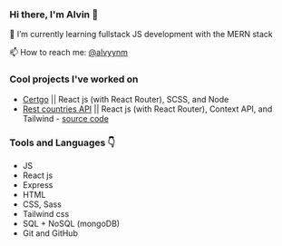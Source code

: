 ### Hi there, I'm Alvin 👋

🌱 I’m currently learning fullstack JS development with the MERN stack

📫 How to reach me: [@alvyynm](https://twitter.com/alvyynm)

### Cool projects I've worked on

- [Certgo](https://certgo.app) || React js (with React Router), SCSS, and Node
- [Rest countries API](https://comforting-sunflower-2202ca.netlify.app/) || React js (with React Router), Context API, and Tailwind - [source code](https://github.com/alvyynm/frontendmentor-challenges/tree/main/12-rest-countries-api)

### Tools and Languages 👇
- JS
- React js
- Express
- HTML
- CSS, Sass
- Tailwind css
- SQL + NoSQL (mongoDB)
- Git and GitHub

<!--
**alvyynm/alvyynm** is a ✨ _special_ ✨ repository because its `README.md` (this file) appears on your GitHub profile.

Here are some ideas to get you started:

- 🔭 I’m currently working on ...
- 🌱 I’m currently learning Frontend development
- 👯 I’m looking to collaborate on ...
- 🤔 I’m looking for help with ...
- 💬 Ask me about ...
- 📫 How to reach me: ...
- 😄 Pronouns: ...
- ⚡ Fun fact: ...
-->
